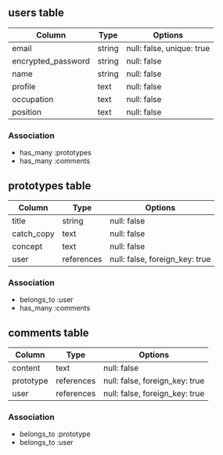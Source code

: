 ## users table

| Column             | Type                | Options                   |
|--------------------|---------------------|---------------------------|
| email              | string              | null: false, unique: true |
| encrypted_password | string              | null: false               |
| name               | string              | null: false               |
| profile            | text                | null: false               |
| occupation         | text                | null: false               |
| position           | text                | null: false               |

### Association

* has_many :prototypes
* has_many :comments

## prototypes table

| Column                              | Type       | Options                        |
|-------------------------------------|------------|--------------------------------|
| title                               | string     | null: false                    |
| catch_copy                          | text       | null: false                    |
| concept                             | text       | null: false                    |
| user                                | references | null: false, foreign_key: true |

### Association

- belongs_to :user
- has_many :comments

## comments table

| Column      | Type       | Options                        |
|-------------|------------|--------------------------------|
| content     | text       | null: false                    |
| prototype   | references | null: false, foreign_key: true |
| user        | references | null: false, foreign_key: true |

### Association

- belongs_to :prototype
- belongs_to :user
